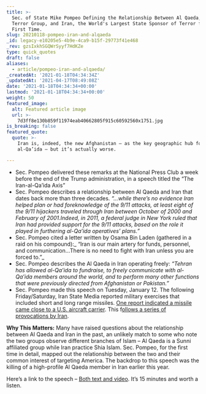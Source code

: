 ```yaml
---
title: >-
  Sec. of State Mike Pompeo Defining the Relationship Between Al Qaeda, the
  Terror Group, and Iran, the World's Largest State Sponsor of Terror for the
  First Time.
slug: 20210118-pompeo-iran-and-alqaeda
_id: legacy-e10205e5-4b9e-4ca9-b15f-29773f41e468
_rev: gzsIxkhSGQWrSyyf7HdKZe
type: quick_quotes
draft: false
aliases:
  - article/pompeo-iran-and-alqaeda/
_createdAt: '2021-01-18T04:34:34Z'
_updatedAt: '2021-04-17T08:49:08Z'
date: '2021-01-18T04:34:34+00:00'
lastmod: '2021-01-18T04:34:34+00:00'
weight: 50
featured_image:
  alt: Featured article image
  url: >-
    7d3ff8e130b859f11974eab40662805f915c60592560x1751.jpg
is_breaking: false
featured_quote:
  quote: >-
    Iran is, indeed, the new Afghanistan – as the key geographic hub for
    al-Qa’ida – but it’s actually worse.

---
```

* Sec. Pompeo delivered these remarks at the National Press Club a week before the end of the Trump administration, in a speech titled the “The Iran-al-Qa’ida Axis”
* Sec. Pompeo describes a relationship between Al Qaeda and Iran that dates back more than three decades. _“…while there’s no evidence Iran helped plan or had foreknowledge of the 9/11 attacks, at least eight of the 9/11 hijackers traveled through Iran between October of 2000 and February of 2001.Indeed, in 2011, a federal judge in New York ruled that Iran had provided support for the 9/11 attacks, based on the role it played in furthering al-Qa’ida operatives’ plans.”_
* Sec. Pompeo cited a letter written by Osama Bin Laden (gathered in a raid on his compound):_ “Iran is our main artery for funds, personnel, and communication…There is no need to fight with Iran unless you are forced to.”_
* Sec. Pompeo describes the Al Qaeda in Iran operating freely: _“Tehran has allowed al-Qa’ida to fundraise, to freely communicate with al-Qa’ida members around the world, and to perform many other functions that were previously directed from Afghanistan or Pakistan.”_
* Sec. Pompeo made this speech on Tuesday, January 12. The following Friday/Saturday, Iran State Media reported military exercises that included short and long range missiles. [One report indicated a missile came close to a U.S. aircraft carrier](https://www.foxnews.com/world/iranian-missiles-100-miles-nimitz-strike-group-indian-ocean). This f[ollows a series of provocations by Iran](https://smarthernews.com/iran-january-2021/).

**Why This Matters:** Many have raised questions about the relationship between Al Qaeda and Iran in the past, an unlikely match to some who note the two groups observe different branches of Islam – Al Qaeda is a Sunni affiliated group while Iran practice Shia Islam. Sec. Pompeo, for the first time in detail, mapped out the relationship between the two and their common interest of targeting America. The backdrop to this speech was the killing of a high-profile Al Qaeda member in Iran earlier this year.

Here’s a link to the speech – [Both text and video](https://www.state.gov/the-iran-al-qaida-axis/). It’s 15 minutes and worth a listen.